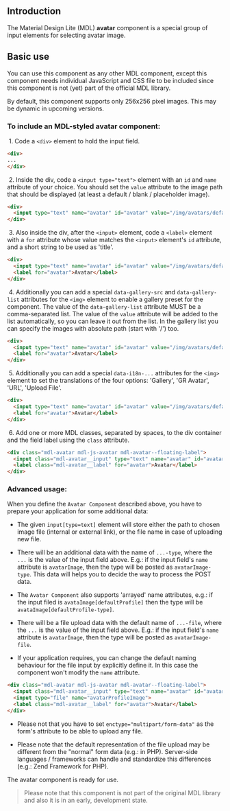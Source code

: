 ## Introduction
The Material Design Lite (MDL) **avatar** component is a special group of input elements for selecting avatar image.

## Basic use
You can use this component as any other MDL component, except this component needs individual JavaScript and CSS file to be included since this component is not (yet) part of the official MDL library.

By default, this component supports only 256x256 pixel images. This may be dynamic in upcoming versions.

### To include an MDL-styled **avatar** component:

&nbsp;1. Code a `<div>` element to hold the input field.
```html
<div>
...
</div>
```

&nbsp;2. Inside the div, code a `<input type="text">` element with an `id` and `name` attribute of your choice. You should set the `value` attribute to the image path that should be displayed (at least a default / blank / placeholder image).
```html
<div>
  <input type="text" name="avatar" id="avatar" value="/img/avatars/default1.jpg">
</div>
```

&nbsp;3. Also inside the div, after the `<input>` element, code a `<label>` element with a `for` attribute whose value matches the `<input>` element's `id` attribute, and a short string to be used as 'title'.
```html
<div>
  <input type="text" name="avatar" id="avatar" value="/img/avatars/default1.jpg">
  <label for="avatar">Avatar</label>
</div>
```

&nbsp;4. Additionally you can add a special `data-gallery-src` and `data-gallery-list` attributes for the `<img>` element to enable a gallery preset for the component. The value of the `data-gallery-list` attribute MUST be a comma-separated list. The value of the `value` attribute will be added to the list automatically, so you can leave it out from the list. In the gallery list you can specify the images with absolute path (start with '/') too. 
```html
<div>
  <input type="text" name="avatar" id="avatar" value="/img/avatars/default1.jpg" data-gallery-src="/img/avatars" data-gallery-list="default2.jpg,default3.jpg,/img/myProfilePic.jpg">
  <label for="avatar">Avatar</label>
</div>
```

&nbsp;5. Additionally you can add a special `data-i18n-...` attributes for the `<img>` element to set the translations of the four options: 'Gallery', 'GR Avatar', 'URL', 'Upload File'.
```html
<div>
  <input type="text" name="avatar" id="avatar" value="/img/avatars/default1.jpg" data-gallery-src="/img/avatars" data-gallery-list="default2.jpg,default3.jpg,/img/myProfilePic.jpg" data-i18n-gallery="Default" data-i18n-gravatar="GR" data-i18n-url="Web Address" data-i18n-upload="From local machine">
  <label for="avatar">Avatar</label>
</div>
```

&nbsp;6. Add one or more MDL classes, separated by spaces, to the div container and the field label using the `class` attribute.
```html
<div class="mdl-avatar mdl-js-avatar mdl-avatar--floating-label">
  <input class="mdl-avatar__input" type="text" name="avatar" id="avatar" value="/img/avatars/default1.jpg" data-gallery-src="/img/avatars" data-gallery-list="default2.jpg,default3.jpg,/img/myProfilePic.jpg" data-i18n-gallery="Default" data-i18n-gravatar="GR" data-i18n-url="Web Address" data-i18n-upload="From local machine">
  <label class="mdl-avatar__label" for="avatar">Avatar</label>
</div>
```

### Advanced usage:

When you define the `Avatar Component` described above, you have to prepare your application for some additional data:

* The given `input[type=text]` element will store either the path to chosen image file (internal or external link), or the file name in case of uploading new file.

* There will be an additional data with the name of `...-type`, where the `...` is the value of the input field above. E.g.: if the input field's `name` attribute is `avatarImage`, then the type will be posted as `avatarImage-type`. This data will helps you to decide the way to process the POST data.

* The `Avatar Component` also supports 'arrayed' name attributes, e.g.: if the input filed is `avataImage[defaultProfile]` then the type will be `avataImage[defaultProfile-type]`. 

* There will be a file upload data with the default name of `...-file`, where the `...` is the value of the input field above. E.g.: if the input field's `name` attribute is `avatarImage`, then the type will be posted as `avatarImage-file`.
 
* If your application requires, you can change the default naming behaviour for the file input by explicitly define it. In this case the component won't modify the `name` attribute.

```html
<div class="mdl-avatar mdl-js-avatar mdl-avatar--floating-label">
  <input class="mdl-avatar__input" type="text" name="avatar" id="avatar" value="/img/avatars/default1.jpg" data-gallery-src="/img/avatars" data-gallery-list="default2.jpg,default3.jpg,/img/myProfilePic.jpg" data-i18n-gallery="Default" data-i18n-gravatar="GR" data-i18n-url="Web Address" data-i18n-upload="From local machine">
  <input type="file" name="avatarProfileImage">
  <label class="mdl-avatar__label" for="avatar">Avatar</label>
</div>
```

* Please not that you have to set `enctype="multipart/form-data"` as the form's attribute to be able to upload any file.
   
* Please note that the default representation of the file upload may be different from the "normal" form data (e.g.: in PHP). Server-side languages / frameworks can handle and standardize this differences (e.g.: Zend Framework for PHP).

The avatar component is ready for use.

> Please note that this component is not part of the original MDL library and also it is in an early, development state.
